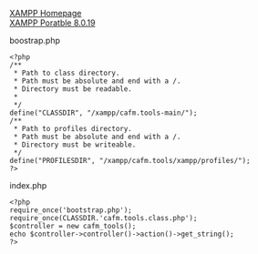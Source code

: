 [XAMPP Homepage](https://www.apachefriends.org/de/index.html)  
[XAMPP Poratble 8.0.19](https://sourceforge.net/projects/xampp/files/XAMPP%20Windows/8.0.19/xampp-portable-windows-x64-8.0.19-0-VS16.zip/download)  
  
  
boostrap.php  
```
<?php
/** 
 * Path to class directory.
 * Path must be absolute and end with a /.
 * Directory must be readable.
 * 
 */
define("CLASSDIR", "/xampp/cafm.tools-main/");
/** 
 * Path to profiles directory.
 * Path must be absolute and end with a /.
 * Directory must be writeable.
 */
define("PROFILESDIR", "/xampp/cafm.tools/xampp/profiles/");
?>
```
index.php  
```
<?php
require_once('bootstrap.php');
require_once(CLASSDIR.'cafm.tools.class.php');
$controller = new cafm_tools();
echo $controller->controller()->action()->get_string();
?>
```

